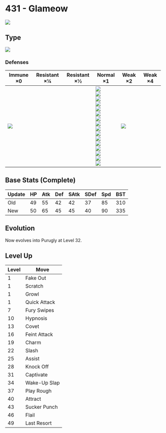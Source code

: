 # 431 - Glameow
![][431]

## Type

![][normal]

### Defenses

Immune ×0      | Resistant ×¼ | Resistant ×½ | Normal ×1                                                                                                                                                                                                                                          | Weak ×2           | Weak ×4 | 
---            | ---          | ---          | ---                                                                                                                                                                                                                                                | ---               | ---     | 
![][ghost]<br> |              |              | ![][normal]<br> ![][flying]<br> ![][poison]<br> ![][ground]<br> ![][rock]<br> ![][bug]<br> ![][steel]<br> ![][fire]<br> ![][water]<br> ![][grass]<br> ![][electric]<br> ![][psychic]<br> ![][ice]<br> ![][dragon]<br> ![][dark]<br> ![][fairy]<br> | ![][fighting]<br> |         | 

## Base Stats (Complete)

Update | HP  | Atk | Def | SAtk | SDef | Spd | BST | 
---    | --- | --- | --- | ---  | ---  | --- | --- | 
Old    | 49  | 55  | 42  | 42   | 37   | 85  | 310 | 
New    | 50  | 65  | 45  | 45   | 40   | 90  | 335 | 

## Evolution
Now evolves into Purugly at Level 32.

## Level Up

Level | Move         | 
---   | ---          | 
1     | Fake Out     | 
1     | Scratch      | 
1     | Growl        | 
1     | Quick Attack | 
7     | Fury Swipes  | 
10    | Hypnosis     | 
13    | Covet        | 
16    | Feint Attack | 
19    | Charm        | 
22    | Slash        | 
25    | Assist       | 
28    | Knock Off    | 
31    | Captivate    | 
34    | Wake-Up Slap | 
37    | Play Rough   | 
40    | Attract      | 
43    | Sucker Punch | 
46    | Flail        | 
49    | Last Resort  | 

[431]: ../img/pokemon/431.png
[normal]: ../img/types/normal.png
[fire]: ../img/types/fire.png
[fighting]: ../img/types/fighting.png
[water]: ../img/types/water.png
[flying]: ../img/types/flying.png
[grass]: ../img/types/grass.png
[poison]: ../img/types/poison.png
[electric]: ../img/types/electric.png
[ground]: ../img/types/ground.png
[psychic]: ../img/types/psychic.png
[rock]: ../img/types/rock.png
[ice]: ../img/types/ice.png
[bug]: ../img/types/bug.png
[dragon]: ../img/types/dragon.png
[ghost]: ../img/types/ghost.png
[dark]: ../img/types/dark.png
[steel]: ../img/types/steel.png
[fairy]: ../img/types/fairy.png
